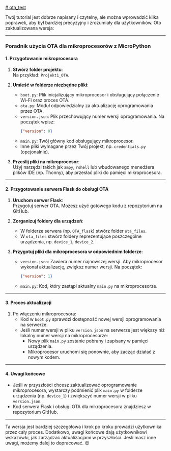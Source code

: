 [# ota_test](https://arduino.net.pl/index.php/ota-dla-mikroprocesorow-tutorial/)


Twój tutorial jest dobrze napisany i czytelny, ale można wprowadzić kilka poprawek, aby był bardziej precyzyjny i zrozumiały dla użytkowników. Oto zaktualizowana wersja:

---

### **Poradnik użycia OTA dla mikroprocesorów z MicroPython**

#### **1. Przygotowanie mikroprocesora**
1. **Stwórz folder projektu**:  
   Na przykład: `Projekt1_OTA`.

2. **Umieść w folderze niezbędne pliki**:
   - `boot.py`: Plik inicjalizujący mikroprocesor i obsługujący połączenie Wi-Fi oraz proces OTA.
   - `ota.py`: Moduł odpowiedzialny za aktualizację oprogramowania przez OTA.
   - `version.json`: Plik przechowujący numer wersji oprogramowania. Na początek wpisz:
     ```json
     {"version": 0}
     ```
   - `main.py`: Twój główny kod obsługujący mikroprocesor.
   - Inne pliki wymagane przez Twój projekt, np. `credentials.py` (opcjonalnie).

3. **Prześlij pliki na mikroprocesor**:  
   Użyj narzędzi takich jak `ampy`, `rshell` lub wbudowanego menedżera plików IDE (np. Thonny), aby przesłać pliki do pamięci mikroprocesora.

---

#### **2. Przygotowanie serwera Flask do obsługi OTA**
1. **Uruchom serwer Flask**:  
   Przygotuj serwer OTA. Możesz użyć gotowego kodu z repozytorium na GitHub.

2. **Zorganizuj foldery dla urządzeń**:  
   - W folderze serwera (np. `OTA_flask`) stwórz folder `ota_files`.
   - W `ota_files` stwórz foldery reprezentujące poszczególne urządzenia, np. `device_1`, `device_2`.

3. **Przygotuj pliki dla mikroprocesora w odpowiednim folderze**:
   - `version.json`: Zawiera numer najnowszej wersji. Aby mikroprocesor wykonał aktualizację, zwiększ numer wersji. Na początek:
     ```json
     {"version": 1}
     ```
   - `main.py`: Kod, który zastąpi aktualny `main.py` na mikroprocesorze.

---

#### **3. Proces aktualizacji**
1. Po włączeniu mikroprocesora:
   - Kod w `boot.py` sprawdzi dostępność nowej wersji oprogramowania na serwerze.
   - Jeśli numer wersji w pliku `version.json` na serwerze jest większy niż lokalny numer wersji na mikroprocesorze:
     - Nowy plik `main.py` zostanie pobrany i zapisany w pamięci urządzenia.
     - Mikroprocesor uruchomi się ponownie, aby zacząć działać z nowym kodem.

---

#### **4. Uwagi końcowe**
- Jeśli w przyszłości chcesz zaktualizować oprogramowanie mikroprocesora, wystarczy podmienić plik `main.py` w folderze urządzenia (np. `device_1`) i zwiększyć numer wersji w pliku `version.json`.
- Kod serwera Flask i obsługi OTA dla mikroprocesora znajdziesz w repozytorium GitHub.  

---

Ta wersja jest bardziej szczegółowa i krok po kroku prowadzi użytkownika przez cały proces. Dodatkowo, uwagi końcowe dają użytkownikowi wskazówki, jak zarządzać aktualizacjami w przyszłości. Jeśli masz inne uwagi, możemy dalej to dopracować. 😊
